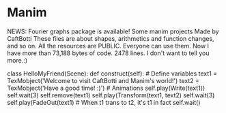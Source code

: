 # Manim
NEWS: Fourier graphs package is available!
Some manim projects Made by CaftBotti
These files are about shapes, arithmetics and function changes, and so on.
All the resources are PUBLIC. Everyone can use them.
Now I have more than 73,188 bytes of code. 2478 lines.
I don't want to tell you more.:)

class HelloMyFriend(Scene):
    def construct(self):
        # Define variables
        text1 = TexMobject('Welcome to visit CaftBotti and Manim's world!')
        text2 = TexMobject('Have a good time! :)')
        # Animations
        self.play(Write(text1))
        self.wait(3)
        self.remove(text1)
        self.play(Transform(text1, text2)
        self.wait(3)
        self.play(FadeOut(text1)  # When t1 trans to t2, it's t1 in fact
        self.wait()
